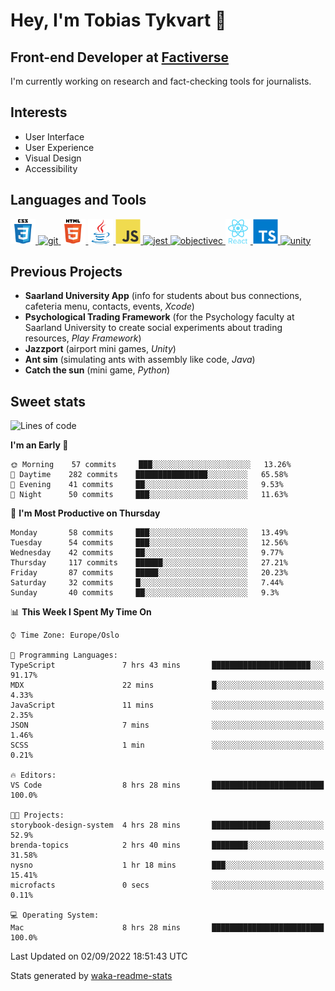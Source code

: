 # Hey, I'm Tobias Tykvart 🦉
## Front-end Developer at [Factiverse](https://www.factiverse.no/)

I'm currently working on research and fact-checking tools for journalists.

## Interests

- User Interface
- User Experience
- Visual Design
- Accessibility

## Languages and Tools
<p align="left"> <a href="https://www.w3schools.com/css/" target="_blank" rel="noreferrer"> <img src="https://raw.githubusercontent.com/devicons/devicon/master/icons/css3/css3-original-wordmark.svg" alt="css3" width="40" height="40"/> </a> <a href="https://git-scm.com/" target="_blank" rel="noreferrer"> <img src="https://www.vectorlogo.zone/logos/git-scm/git-scm-icon.svg" alt="git" width="40" height="40"/> </a> <a href="https://www.w3.org/html/" target="_blank" rel="noreferrer"> <img src="https://raw.githubusercontent.com/devicons/devicon/master/icons/html5/html5-original-wordmark.svg" alt="html5" width="40" height="40"/> </a> <a href="https://www.java.com" target="_blank" rel="noreferrer"> <img src="https://raw.githubusercontent.com/devicons/devicon/master/icons/java/java-original.svg" alt="java" width="40" height="40"/> </a> <a href="https://developer.mozilla.org/en-US/docs/Web/JavaScript" target="_blank" rel="noreferrer"> <img src="https://raw.githubusercontent.com/devicons/devicon/master/icons/javascript/javascript-original.svg" alt="javascript" width="40" height="40"/> </a> <a href="https://jestjs.io" target="_blank" rel="noreferrer"> <img src="https://www.vectorlogo.zone/logos/jestjsio/jestjsio-icon.svg" alt="jest" width="40" height="40"/> </a> <a href="https://developer.apple.com/library/archive/documentation/Cocoa/Conceptual/ProgrammingWithObjectiveC/Introduction/Introduction.html" target="_blank" rel="noreferrer"> <img src="https://www.vectorlogo.zone/logos/apple_objectivec/apple_objectivec-icon.svg" alt="objectivec" width="40" height="40"/> </a> <a href="https://reactjs.org/" target="_blank" rel="noreferrer"> <img src="https://raw.githubusercontent.com/devicons/devicon/master/icons/react/react-original-wordmark.svg" alt="react" width="40" height="40"/> </a> <a href="https://www.typescriptlang.org/" target="_blank" rel="noreferrer"> <img src="https://raw.githubusercontent.com/devicons/devicon/master/icons/typescript/typescript-original.svg" alt="typescript" width="40" height="40"/> </a> <a href="https://unity.com/" target="_blank" rel="noreferrer"> <img src="https://www.vectorlogo.zone/logos/unity3d/unity3d-icon.svg" alt="unity" width="40" height="40"/> </a> </p>

## Previous Projects

- **Saarland University App** (info for students about bus connections, cafeteria menu, contacts, events, *Xcode*)
- **Psychological Trading Framework** (for the Psychology faculty at Saarland University to create social experiments about trading resources, *Play Framework*)
- **Jazzport** (airport mini games, *Unity*)
- **Ant sim** (simulating ants with assembly like code, *Java*)
- **Catch the sun** (mini game, *Python*)

## Sweet stats

<!--START_SECTION:waka-->
![Lines of code](https://img.shields.io/badge/From%20Hello%20World%20I%27ve%20Written-78%20Thousand%20lines%20of%20code-blue)

**I'm an Early 🐤** 

```text
🌞 Morning    57 commits     ███░░░░░░░░░░░░░░░░░░░░░░   13.26% 
🌆 Daytime    282 commits    ████████████████░░░░░░░░░   65.58% 
🌃 Evening    41 commits     ██░░░░░░░░░░░░░░░░░░░░░░░   9.53% 
🌙 Night      50 commits     ███░░░░░░░░░░░░░░░░░░░░░░   11.63%

```
📅 **I'm Most Productive on Thursday** 

```text
Monday       58 commits     ███░░░░░░░░░░░░░░░░░░░░░░   13.49% 
Tuesday      54 commits     ███░░░░░░░░░░░░░░░░░░░░░░   12.56% 
Wednesday    42 commits     ██░░░░░░░░░░░░░░░░░░░░░░░   9.77% 
Thursday     117 commits    ██████░░░░░░░░░░░░░░░░░░░   27.21% 
Friday       87 commits     █████░░░░░░░░░░░░░░░░░░░░   20.23% 
Saturday     32 commits     █░░░░░░░░░░░░░░░░░░░░░░░░   7.44% 
Sunday       40 commits     ██░░░░░░░░░░░░░░░░░░░░░░░   9.3%

```


📊 **This Week I Spent My Time On** 

```text
⌚︎ Time Zone: Europe/Oslo

💬 Programming Languages: 
TypeScript               7 hrs 43 mins       ██████████████████████░░░   91.17% 
MDX                      22 mins             █░░░░░░░░░░░░░░░░░░░░░░░░   4.33% 
JavaScript               11 mins             ░░░░░░░░░░░░░░░░░░░░░░░░░   2.35% 
JSON                     7 mins              ░░░░░░░░░░░░░░░░░░░░░░░░░   1.46% 
SCSS                     1 min               ░░░░░░░░░░░░░░░░░░░░░░░░░   0.21%

🔥 Editors: 
VS Code                  8 hrs 28 mins       █████████████████████████   100.0%

🐱‍💻 Projects: 
storybook-design-system  4 hrs 28 mins       █████████████░░░░░░░░░░░░   52.9% 
brenda-topics            2 hrs 40 mins       ████████░░░░░░░░░░░░░░░░░   31.58% 
nysno                    1 hr 18 mins        ███░░░░░░░░░░░░░░░░░░░░░░   15.41% 
microfacts               0 secs              ░░░░░░░░░░░░░░░░░░░░░░░░░   0.11%

💻 Operating System: 
Mac                      8 hrs 28 mins       █████████████████████████   100.0%

```


 Last Updated on 02/09/2022 18:51:43 UTC
<!--END_SECTION:waka-->
Stats generated by [waka-readme-stats](https://github.com/anmol098/waka-readme-stats)
